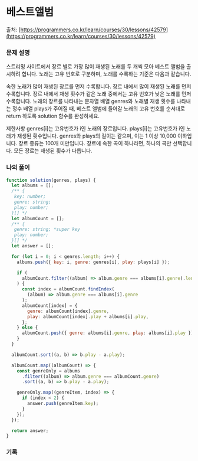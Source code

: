 # 베스트앨범

출처: [https://programmers.co.kr/learn/courses/30/lessons/42579](https://programmers.co.kr/learn/courses/30/lessons/42579)

### 문제 설명
스트리밍 사이트에서 장르 별로 가장 많이 재생된 노래를 두 개씩 모아 베스트 앨범을 출시하려 합니다. 노래는 고유 번호로 구분하며, 노래를 수록하는 기준은 다음과 같습니다.

속한 노래가 많이 재생된 장르를 먼저 수록합니다.
장르 내에서 많이 재생된 노래를 먼저 수록합니다.
장르 내에서 재생 횟수가 같은 노래 중에서는 고유 번호가 낮은 노래를 먼저 수록합니다.
노래의 장르를 나타내는 문자열 배열 genres와 노래별 재생 횟수를 나타내는 정수 배열 plays가 주어질 때, 베스트 앨범에 들어갈 노래의 고유 번호를 순서대로 return 하도록 solution 함수를 완성하세요.

제한사항
genres[i]는 고유번호가 i인 노래의 장르입니다.
plays[i]는 고유번호가 i인 노래가 재생된 횟수입니다.
genres와 plays의 길이는 같으며, 이는 1 이상 10,000 이하입니다.
장르 종류는 100개 미만입니다.
장르에 속한 곡이 하나라면, 하나의 곡만 선택합니다.
모든 장르는 재생된 횟수가 다릅니다.

### 나의 풀이
```javascript
function solution(genres, plays) {
  let albums = [];
  /** {
   key: number;
   genre: string;
   play: number;
  }[] */
  let albumCount = [];
  /** {
   genre: string; *super key
   play: number;
  }[] */
  let answer = [];

  for (let i = 0; i < genres.length; i++) {
    albums.push({ key: i, genre: genres[i], play: plays[i] });

    if (
      albumCount.filter((album) => album.genre === albums[i].genre).length !== 0
    ) {
      const index = albumCount.findIndex(
        (album) => album.genre === albums[i].genre
      );
      albumCount[index] = {
        genre: albumCount[index].genre,
        play: albumCount[index].play + albums[i].play,
      };
    } else {
      albumCount.push({ genre: albums[i].genre, play: albums[i].play });
    }
  }

  albumCount.sort((a, b) => b.play - a.play);

  albumCount.map((albumCount) => {
    const genreOnly = albums
      .filter((album) => album.genre === albumCount.genre)
      .sort((a, b) => b.play - a.play);

    genreOnly.map((genreItem, index) => {
      if (index < 2) {
        answer.push(genreItem.key);
      }
    });
  });

  return answer;
}
```

### 기록
<!-- Enter your content. -->

